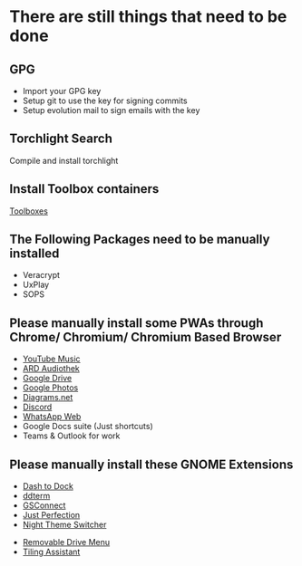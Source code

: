 # There are still things that need to be done

## GPG

- Import your GPG key
- Setup git to use the key for signing commits
- Setup evolution mail to sign emails with the key

## Torchlight Search

Compile and install torchlight

## Install Toolbox containers

[Toolboxes](https://gitlab.com/oriides/toolboxes)

## The Following Packages need to be manually installed

- Veracrypt
- UxPlay
- SOPS

## Please manually install some PWAs through Chrome/ Chromium/ Chromium Based Browser

- [YouTube Music](https://music.youtube.com)
- [ARD Audiothek](https://www.ardaudiothek.de/)
- [Google Drive](https://drive.google.com)
- [Google Photos](https://photos.google.com)
- [Diagrams.net](https://app.diagrams.net)
- [Discord](https://discord.com/app)
- [WhatsApp Web](https://web.whatsapp.com/)
- Google Docs suite (Just shortcuts)
- Teams & Outlook for work

## Please manually install these GNOME Extensions

<!-- - [Blur my Shell](https://extensions.gnome.org/extension/3193/blur-my-shell/) -->
- [Dash to Dock](https://extensions.gnome.org/extension/307/dash-to-dock/)
- [ddterm](https://extensions.gnome.org/extension/3780/ddterm/)
- [GSConnect](https://extensions.gnome.org/extension/1319/gsconnect/)
- [Just Perfection](https://extensions.gnome.org/extension/3843/just-perfection/)
- [Night Theme Switcher](https://extensions.gnome.org/extension/2236/night-theme-switcher/)
<!-- - [Pano - Clipboard Manager](https://extensions.gnome.org/extension/5278/pano/) -->
- [Removable Drive Menu](https://extensions.gnome.org/extension/7/removable-drive-menu/)
- [Tiling Assistant](https://extensions.gnome.org/extension/3733/tiling-assistant/)
